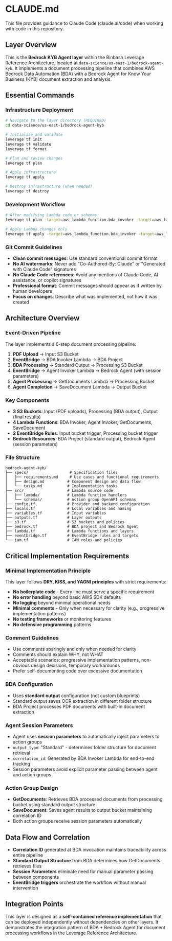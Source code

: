 # CLAUDE.md

This file provides guidance to Claude Code (claude.ai/code) when working with code in this repository.

## Layer Overview

This is the **Bedrock KYB Agent layer** within the Binbash Leverage Reference Architecture, located at `data-science/us-east-1/bedrock-agent-kyb`. It implements a document processing pipeline that combines AWS Bedrock Data Automation (BDA) with a Bedrock Agent for Know Your Business (KYB) document extraction and analysis.

## Essential Commands

### Infrastructure Deployment
```bash
# Navigate to the layer directory (REQUIRED)
cd data-science/us-east-1/bedrock-agent-kyb

# Initialize and validate
leverage tf init
leverage tf validate
leverage tf format

# Plan and review changes
leverage tf plan

# Apply infrastructure
leverage tf apply

# Destroy infrastructure (when needed)
leverage tf destroy
```

### Development Workflow
```bash
# After modifying Lambda code or schemas:
leverage tf plan -target=aws_lambda_function.bda_invoker -target=aws_lambda_function.agent_invoker

# Apply Lambda changes only
leverage tf apply -target=aws_lambda_function.bda_invoker -target=aws_lambda_function.agent_invoker -auto-approve
```

### Git Commit Guidelines
- **Clean commit messages**: Use standard conventional commit format
- **No AI watermarks**: Never add "Co-Authored-By: Claude" or "Generated with Claude Code" signatures
- **No Claude Code references**: Avoid any mentions of Claude Code, AI assistance, or copilot signatures
- **Professional format**: Commit messages should appear as if written by human developers
- **Focus on changes**: Describe what was implemented, not how it was created

## Architecture Overview

### Event-Driven Pipeline
The layer implements a 6-step document processing pipeline:
1. **PDF Upload** → Input S3 Bucket
2. **EventBridge** → BDA Invoker Lambda → BDA Project
3. **BDA Processing** → Standard Output → Processing S3 Bucket
4. **EventBridge** → Agent Invoker Lambda → Bedrock Agent (with session parameters)
5. **Agent Processing** → GetDocuments Lambda → Processing Bucket
6. **Agent Completion** → SaveDocument Lambda → Output Bucket

### Key Components
- **3 S3 Buckets**: Input (PDF uploads), Processing (BDA output), Output (final results)
- **4 Lambda Functions**: BDA Invoker, Agent Invoker, GetDocuments, SaveDocument
- **2 EventBridge Rules**: Input bucket trigger, Processing bucket trigger
- **Bedrock Resources**: BDA Project (standard output), Bedrock Agent (session parameters)

### File Structure
```
bedrock-agent-kyb/
├── specs/                  # Specification files
│   ├── requirements.md     # Use cases and functional requirements
│   ├── design.md          # Component design and data flow
│   └── tasks.md           # Implementation tasks
├── src/                   # Lambda source code
│   ├── lambda/            # Lambda function handlers
│   └── schemas/           # Action group OpenAPI schemas
├── config.tf              # Provider and backend configuration
├── locals.tf              # Local variables and naming
├── variables.tf           # Input variables
├── outputs.tf             # Layer outputs
├── s3.tf                  # S3 buckets and policies
├── bedrock.tf             # BDA project and Bedrock Agent
├── lambda.tf              # Lambda functions and layers
├── eventbridge.tf         # EventBridge rules and targets
└── iam.tf                 # IAM roles and policies
```

## Critical Implementation Requirements

### Minimal Implementation Principle
This layer follows **DRY, KISS, and YAGNI principles** with strict requirements:
- **No boilerplate code** - Every line must serve a specific requirement
- **No error handling** beyond basic AWS SDK defaults
- **No logging** beyond minimal operational needs
- **Minimal comments** - Only when necessary for clarity (e.g., progressive implementation patterns)
- **No testing frameworks** or monitoring features
- **No defensive programming** patterns

### Comment Guidelines
- Use comments sparingly and only when needed for clarity
- Comments should explain WHY, not WHAT
- Acceptable scenarios: progressive implementation patterns, non-obvious design decisions, temporary workarounds
- Prefer self-documenting code over excessive documentation

### BDA Configuration
- Uses **standard output** configuration (not custom blueprints)
- Standard output saves OCR extraction in different folder structure
- BDA Project processes PDF documents with built-in document extraction

### Agent Session Parameters
- Agent uses **session parameters** to automatically inject parameters to action groups
- `output_type`: "Standard" - determines folder structure for document retrieval
- `correlation_id`: Generated by BDA Invoker Lambda for end-to-end tracking
- Session parameters avoid explicit parameter passing between agent and action groups

### Action Group Design
- **GetDocuments**: Retrieves BDA processed documents from processing bucket using standard output structure
- **SaveDocument**: Saves agent results to output bucket maintaining correlation ID
- Both action groups receive session parameters automatically

## Data Flow and Correlation
- **Correlation ID** generated at BDA invocation maintains traceability across entire pipeline
- **Standard Output Structure** from BDA determines how GetDocuments retrieves files
- **Session Parameters** eliminate need for manual parameter passing between components
- **EventBridge triggers** orchestrate the workflow without manual intervention

## Integration Points
This layer is designed as a **self-contained reference implementation** that can be deployed independently without dependencies on other layers. It demonstrates the integration pattern of BDA + Bedrock Agent for document processing workflows in the Leverage Reference Architecture.